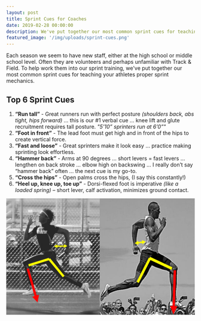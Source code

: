 ```yaml
---
layout: post
title: Sprint Cues for Coaches
date: 2019-02-28 00:00:00
description: We've put together our most common sprint cues for teaching your athletes proper sprint mechanics.
featured_image: '/img/uploads/sprint-cues.png'
---
```

Each season we seem to have new staff, either at the high school or middle school level. Often they are volunteers and perhaps unfamiliar with Track & Field. To help work them into our sprint training, we've put together our most common sprint cues for teaching your athletes proper sprint mechanics.

## Top 6 Sprint Cues

1. **“Run tall”** - Great runners run with perfect posture _(shoulders back, abs tight, hips forward)_ … this is our #1 verbal cue … knee lift and glute recruitment requires tall posture. _"5’10” sprinters run at 6’0”"_
2. **“Foot in front”** - The lead foot must get high and in front of the hips to create vertical force.
3. **“Fast and loose”** - Great sprinters make it look easy … practice making sprinting look effortless.
4. **“Hammer back”** - Arms at 90 degrees … short levers = fast levers … lengthen on back stroke … elbow high on backswing … I really don’t say “hammer back” often … the next cue is my go-to.
5. **“Cross the hips”** - Open palms cross the hips, (I say this constantly!)
6. **“Heel up, knee up, toe up”** - Dorsi-flexed foot is imperative _(like a loaded spring)_ – short lever, calf activation, minimizes ground contact.

![](/img/uploads/sprint-cues.png)
